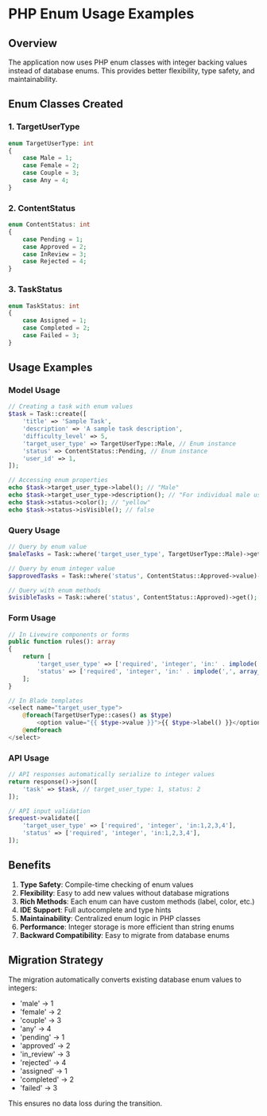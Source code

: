 # PHP Enum Usage Examples

## Overview
The application now uses PHP enum classes with integer backing values instead of database enums. This provides better flexibility, type safety, and maintainability.

## Enum Classes Created

### 1. TargetUserType
```php
enum TargetUserType: int
{
    case Male = 1;
    case Female = 2;
    case Couple = 3;
    case Any = 4;
}
```

### 2. ContentStatus
```php
enum ContentStatus: int
{
    case Pending = 1;
    case Approved = 2;
    case InReview = 3;
    case Rejected = 4;
}
```

### 3. TaskStatus
```php
enum TaskStatus: int
{
    case Assigned = 1;
    case Completed = 2;
    case Failed = 3;
}
```

## Usage Examples

### Model Usage
```php
// Creating a task with enum values
$task = Task::create([
    'title' => 'Sample Task',
    'description' => 'A sample task description',
    'difficulty_level' => 5,
    'target_user_type' => TargetUserType::Male, // Enum instance
    'status' => ContentStatus::Pending, // Enum instance
    'user_id' => 1,
]);

// Accessing enum properties
echo $task->target_user_type->label(); // "Male"
echo $task->target_user_type->description(); // "For individual male users"
echo $task->status->color(); // "yellow"
echo $task->status->isVisible(); // false
```

### Query Usage
```php
// Query by enum value
$maleTasks = Task::where('target_user_type', TargetUserType::Male)->get();

// Query by enum integer value
$approvedTasks = Task::where('status', ContentStatus::Approved->value)->get();

// Query with enum methods
$visibleTasks = Task::where('status', ContentStatus::Approved)->get();
```

### Form Usage
```php
// In Livewire components or forms
public function rules(): array
{
    return [
        'target_user_type' => ['required', 'integer', 'in:' . implode(',', array_column(TargetUserType::cases(), 'value'))],
        'status' => ['required', 'integer', 'in:' . implode(',', array_column(ContentStatus::cases(), 'value'))],
    ];
}

// In Blade templates
<select name="target_user_type">
    @foreach(TargetUserType::cases() as $type)
        <option value="{{ $type->value }}">{{ $type->label() }}</option>
    @endforeach
</select>
```

### API Usage
```php
// API responses automatically serialize to integer values
return response()->json([
    'task' => $task, // target_user_type: 1, status: 2
]);

// API input validation
$request->validate([
    'target_user_type' => ['required', 'integer', 'in:1,2,3,4'],
    'status' => ['required', 'integer', 'in:1,2,3,4'],
]);
```

## Benefits

1. **Type Safety**: Compile-time checking of enum values
2. **Flexibility**: Easy to add new values without database migrations
3. **Rich Methods**: Each enum can have custom methods (label, color, etc.)
4. **IDE Support**: Full autocomplete and type hints
5. **Maintainability**: Centralized enum logic in PHP classes
6. **Performance**: Integer storage is more efficient than string enums
7. **Backward Compatibility**: Easy to migrate from database enums

## Migration Strategy

The migration automatically converts existing database enum values to integers:
- 'male' → 1
- 'female' → 2  
- 'couple' → 3
- 'any' → 4
- 'pending' → 1
- 'approved' → 2
- 'in_review' → 3
- 'rejected' → 4
- 'assigned' → 1
- 'completed' → 2
- 'failed' → 3

This ensures no data loss during the transition.
